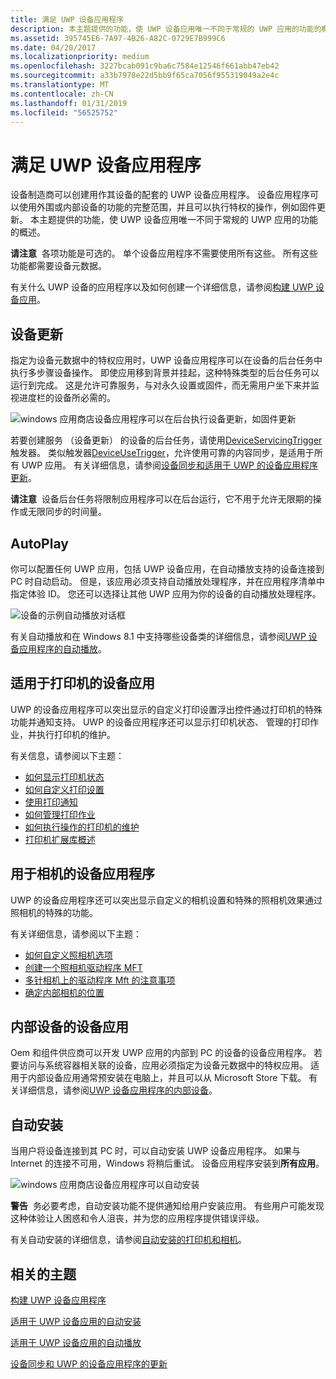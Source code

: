 ```yaml
---
title: 满足 UWP 设备应用程序
description: 本主题提供的功能，使 UWP 设备应用唯一不同于常规的 UWP 应用的功能的概述。
ms.assetid: 395745E6-7A97-4B26-A82C-0729E7B999C6
ms.date: 04/20/2017
ms.localizationpriority: medium
ms.openlocfilehash: 3227bcab091c9ba6c7584e12546f661abb47eb42
ms.sourcegitcommit: a33b7978e22d5bb9f65ca7056f955319049a2e4c
ms.translationtype: MT
ms.contentlocale: zh-CN
ms.lasthandoff: 01/31/2019
ms.locfileid: "56525752"
---
```

# <a name="meet-uwp-device-apps"></a>满足 UWP 设备应用程序


设备制造商可以创建用作其设备的配套的 UWP 设备应用程序。 设备应用程序可以使用外围或内部设备的功能的完整范围，并且可以执行特权的操作，例如固件更新。 本主题提供的功能，使 UWP 设备应用唯一不同于常规的 UWP 应用的功能的概述。

**请注意**  各项功能是可选的。 单个设备应用程序不需要使用所有这些。 所有这些功能都需要设备元数据。

 

有关什么 UWP 设备的应用程序以及如何创建一个详细信息，请参阅[构建 UWP 设备应用](the-workflow.md)。

## <a name="span-iddeviceupdatespanspan-iddeviceupdatespanspan-iddeviceupdatespan-device-update"></a><span id="_Device_update"></span><span id="_device_update"></span><span id="_DEVICE_UPDATE"></span> 设备更新


指定为设备元数据中的特权应用时，UWP 设备应用程序可以在设备的后台任务中执行多步骤设备操作。 即使应用移到背景并挂起，这种特殊类型的后台任务可以运行到完成。 这是允许可靠服务，与对永久设置或固件，而无需用户坐下来并监视进度栏的设备所必需的。

![windows 应用商店设备应用程序可以在后台执行设备更新，如固件更新](images/deviceupdateuserconsent.png)

若要创建服务 （设备更新） 的设备的后台任务，请使用[DeviceServicingTrigger](https://go.microsoft.com/fwlink/p/?LinkID=308965)触发器。 类似触发器[DeviceUseTrigger](https://go.microsoft.com/fwlink/p/?LinkID=308967)，允许使用可靠的内容同步，是适用于所有 UWP 应用。 有关详细信息，请参阅[设备同步和适用于 UWP 的设备应用程序更新](device-sync-and-update-for-uwp-device-apps.md)。

**请注意**  设备后台任务将限制应用程序可以在后台运行，它不用于允许无限期的操作或无限同步的时间量。

 

## <a name="span-idautoplayspanspan-idautoplayspanspan-idautoplayspanautoplay"></a><span id="AutoPlay"></span><span id="autoplay"></span><span id="AUTOPLAY"></span>AutoPlay


你可以配置任何 UWP 应用，包括 UWP 设备应用，在自动播放支持的设备连接到 PC 时自动启动。 但是，该应用必须支持自动播放处理程序，并在应用程序清单中指定体验 ID。 您还可以选择让其他 UWP 应用为你的设备的自动播放处理程序。

![设备的示例自动播放对话框](images/autoplayfordeviceapps.png)

有关自动播放和在 Windows 8.1 中支持哪些设备类的详细信息，请参阅[UWP 设备应用程序的自动播放](autoplay-for-uwp-device-apps.md)。

## <a name="span-iddeviceappsforprintersspanspan-iddeviceappsforprintersspanspan-iddeviceappsforprintersspandevice-apps-for-printers"></a><span id="Device_apps_for_printers"></span><span id="device_apps_for_printers"></span><span id="DEVICE_APPS_FOR_PRINTERS"></span>适用于打印机的设备应用


UWP 的设备应用程序可以突出显示的自定义打印设置浮出控件通过打印机的特殊功能并通知支持。 UWP 的设备应用程序还可以显示打印机状态、 管理的打印作业，并执行打印机的维护。

有关信息，请参阅以下主题：

-   [如何显示打印机状态](how-to-display-printer-status.md)
-   [如何自定义打印设置](how-to-customize-print-settings.md)
-   [使用打印通知](working-with-print-notifications.md)
-   [如何管理打印作业](how-to-manage-print-jobs.md)
-   [如何执行操作的打印机的维护](how-to-do-printer-maintenance.md)
-   [打印机扩展库概述](printer-extension-library-overview.md)

## <a name="span-iddeviceappsforcamerasspanspan-iddeviceappsforcamerasspanspan-iddeviceappsforcamerasspandevice-apps-for-cameras"></a><span id="Device_apps_for_cameras"></span><span id="device_apps_for_cameras"></span><span id="DEVICE_APPS_FOR_CAMERAS"></span>用于相机的设备应用程序


UWP 的设备应用程序还可以突出显示自定义的相机设置和特殊的照相机效果通过照相机的特殊的功能。

有关详细信息，请参阅以下主题：

-   [如何自定义照相机选项](how-to-customize-camera-options.md)
-   [创建一个照相机驱动程序 MFT](creating-a-camera-driver-mft.md)
-   [多针相机上的驱动程序 Mft 的注意事项](driver-mfts-on-multi-pin-cameras.md)
-   [确定内部相机的位置](identifying-the-location-of-internal-cameras.md)

## <a name="span-iddeviceappsforinternaldevicesspanspan-iddeviceappsforinternaldevicesspanspan-iddeviceappsforinternaldevicesspandevice-apps-for-internal-devices"></a><span id="Device_apps_for_internal_devices"></span><span id="device_apps_for_internal_devices"></span><span id="DEVICE_APPS_FOR_INTERNAL_DEVICES"></span>内部设备的设备应用


Oem 和组件供应商可以开发 UWP 应用的内部到 PC 的设备的设备应用程序。 若要访问与系统容器相关联的设备，应用必须指定为设备元数据中的特权应用。 适用于内部设备应用通常预安装在电脑上，并且可以从 Microsoft Store 下载。 有关详细信息，请参阅[UWP 设备应用程序的内部设备](uwp-device-apps-for-specialized-devices.md)。

## <a name="span-idautomaticinstallationspanspan-idautomaticinstallationspanspan-idautomaticinstallationspanautomatic-installation"></a><span id="Automatic_installation"></span><span id="automatic_installation"></span><span id="AUTOMATIC_INSTALLATION"></span>自动安装


当用户将设备连接到其 PC 时，可以自动安装 UWP 设备应用程序。 如果与 Internet 的连接不可用，Windows 将稍后重试。 设备应用程序安装到**所有应用**。

![windows 应用商店设备应用程序可以自动安装](images/autoinstalluserexperience.png)

**警告**  务必要考虑，自动安装功能不提供通知给用户安装应用。 有些用户可能发现这种体验让人困惑和令人沮丧，并为您的应用程序提供错误评级。

 

有关自动安装的详细信息，请参阅[自动安装的打印机和相机](auto-install-for-uwp-device-apps.md)。

## <a name="span-idrelatedtopicsspanrelated-topics"></a><span id="related_topics"></span>相关的主题


[构建 UWP 设备应用程序](the-workflow.md)

[适用于 UWP 设备应用的自动安装](auto-install-for-uwp-device-apps.md)

[适用于 UWP 设备应用的自动播放](autoplay-for-uwp-device-apps.md)

[设备同步和 UWP 的设备应用程序的更新](device-sync-and-update-for-uwp-device-apps.md)

 

 






